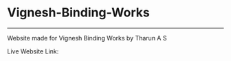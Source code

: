 # Vignesh-Binding-Works
---
Website made for Vignesh Binding Works by Tharun A S

Live Website Link: 

